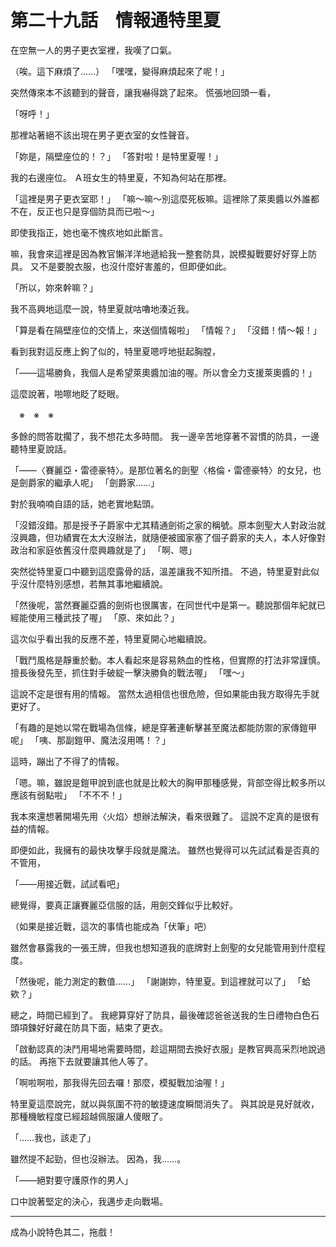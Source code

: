 # 第二十九話　情報通特里夏

在空無一人的男子更衣室裡，我嘆了口氣。

（唉。這下麻煩了……）
「嘿嘿，變得麻煩起來了呢！」

突然傳來本不該聽到的聲音，讓我嚇得跳了起來。
慌張地回頭一看，

「呀呼！」

那裡站著絕不該出現在男子更衣室的女性聲音。

「妳是，隔壁座位的！？」
「答對啦！是特里夏喔！」

我的右邊座位。
Ａ班女生的特里夏，不知為何站在那裡。

「這裡是男子更衣室耶！」
「嘛～嘛～別這麼死板嘛。這裡除了萊奧醬以外誰都不在，反正也只是穿個防具而已啦～」

即使我指正，她也毫不愧疚地如此斷言。

嘛，我會來這裡是因為教官懶洋洋地遞給我一整套防具，說模擬戰要好好穿上防具。
又不是要脫衣服，也沒什麼好害羞的，但即便如此。

「所以，妳來幹嘛？」

我不高興地這麼一說，特里夏就咕嚕地湊近我。

「算是看在隔壁座位的交情上，來送個情報啦」
「情報？」
「沒錯！情～報！」

看到我對這反應上鉤了似的，特里夏嗯哼地挺起胸膛，

「――這場勝負，我個人是希望萊奧醬加油的喔。所以會全力支援萊奧醬的！」

這麼說著，啪嚓地眨了眨眼。


　※　※　※


多餘的問答耽擱了，我不想花太多時間。
我一邊辛苦地穿著不習慣的防具，一邊聽特里夏說話。

「――〈賽麗亞・雷德豪特〉。是那位著名的劍聖〈格倫・雷德豪特〉的女兒，也是劍爵家的繼承人呢」
「劍爵家……」

對於我喃喃自語的話，她老實地點頭。

「沒錯沒錯。那是授予子爵家中尤其精通劍術之家的稱號。原本劍聖大人對政治就沒興趣，但功績實在太大沒辦法，就隨便被國家塞了個子爵家的夫人，本人好像對政治和家庭依舊沒什麼興趣就是了」
「啊、嗯」

突然從特里夏口中聽到這麼露骨的話，溫差讓我不知所措。
不過，特里夏對此似乎沒什麼特別感想，若無其事地繼續說。

「然後呢，當然賽麗亞醬的劍術也很厲害，在同世代中是第一。聽說那個年紀就已經能使用三種武技了喔」
「原、來如此？」

這次似乎看出我的反應不差，特里夏開心地繼續說。

「戰鬥風格是靜重於動。本人看起來是容易熱血的性格，但實際的打法非常謹慎。擅長後發先至，抓住對手破綻一擊決勝負的戰法喔」
「嘿～」

這說不定是很有用的情報。
當然太過相信也很危險，但如果能由我方取得先手就更好了。

「有趣的是她以常在戰場為信條，總是穿著連斬擊甚至魔法都能防禦的家傳鎧甲呢」
「咦、那副鎧甲、魔法沒用嗎！？」

這時，蹦出了不得了的情報。

「嗯。嘛，雖說是鎧甲說到底也就是比較大的胸甲那種感覺，背部空得比較多所以應該有弱點啦」
「不不不！」

我本來還想著開場先用〈火焰〉想辦法解決，看來很難了。
這說不定真的是很有益的情報。

即便如此，我擁有的最快攻擊手段就是魔法。
雖然也覺得可以先試試看是否真的不管用，

「――用接近戰，試試看吧」

總覺得，要真正讓賽麗亞信服的話，用劍交鋒似乎比較好。

（如果是接近戰，這次的事情也能成為「伏筆」吧）

雖然會暴露我的一張王牌，但我也想知道我的底牌對上劍聖的女兒能管用到什麼程度。

「然後呢，能力測定的數值……」
「謝謝妳，特里夏。到這裡就可以了」
「蛤欸？」

總之，時間已經到了。
我總算穿好了防具，最後確認爸爸送我的生日禮物白色石頭項鍊好好藏在防具下面，結束了更衣。

「啟動認真的決鬥用場地需要時間，趁這期間去換好衣服」是教官興高采烈地說過的話。
再拖下去就要讓其他人等了。

「啊啦啊啦，那我得先回去囉！那麼，模擬戰加油喔！」

特里夏這麼說完，就以與氛圍不符的敏捷速度瞬間消失了。
與其說是見好就收，那種機敏程度已經超越佩服讓人傻眼了。

「……我也，該走了」

雖然提不起勁，但也沒辦法。
因為，我……。

「――絕對要守護原作的男人」

口中說著堅定的決心，我邁步走向戰場。

---

成為小說特色其二，拖戲！